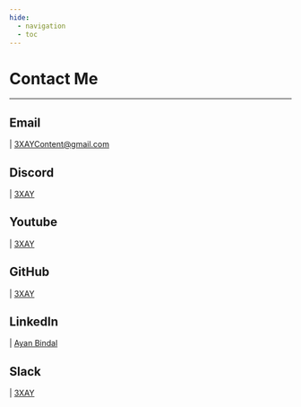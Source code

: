 ```yaml
---
hide:
  - navigation
  - toc
---
```


# Contact Me
***

## Email
<p>| <a href="mailto:3XAYContent@gmail.com" class="contact-page-links">3XAYContent@gmail.com</a></p>

## Discord
<p>| <a href="https://discord.gg/VvVzWrzYkw" class="contact-page-links">3XAY</a></p>

## Youtube
<p>| <a href="https://youtube.com/@3XAY" class="contact-page-links">3XAY</a></p>

## GitHub
<p>| <a href="https://github.com/3XAY" class="contact-page-links">3XAY</a></p>

## LinkedIn
<p>| <a href="https://www.linkedin.com/in/ayan-bindal-b0037a284" class="contact-page-links">Ayan Bindal</a></p>

## Slack
<p>| <a href="https://hackclub.slack.com/team/U07QKF9LB19" class="contact-page-links">3XAY</a></p>